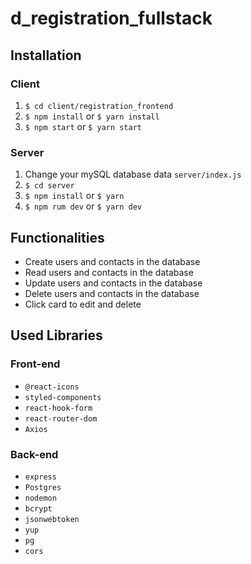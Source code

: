 # d_registration_fullstack

## Installation

### Client

  1. `$ cd client/registration_frontend`
  2. `$ npm install` or `$ yarn install`
  3. `$ npm start` or `$ yarn start`
  
### Server

  1. Change your mySQL database data `server/index.js`
  2. `$ cd server`
  3. `$ npm install` or `$ yarn`
  4. `$ npm rum dev` or `$ yarn dev`
  
## Functionalities

  + Create users and contacts in the database
  + Read users and contacts in the database
  + Update users and contacts in the database
  + Delete users and contacts in the database
  + Click card to edit and delete
  
## Used Libraries

### Front-end

 + `@react-icons`
 + `styled-components`
 + `react-hook-form` 
 + `react-router-dom` 
 + `Axios`

### Back-end

+ `express`
+ `Postgres`
+ `nodemon`
+ `bcrypt`
+ `jsonwebtoken`
+ `yup`
+ `pg`
+ `cors`
